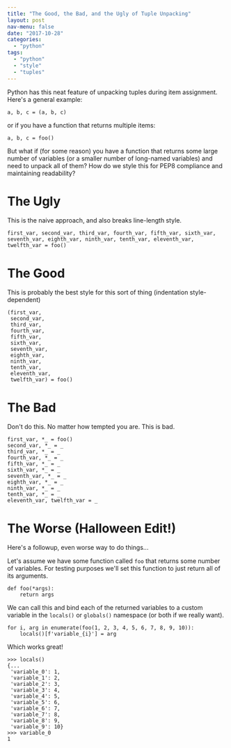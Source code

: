 ```yaml
---
title: "The Good, the Bad, and the Ugly of Tuple Unpacking"
layout: post
nav-menu: false
date: "2017-10-28"
categories: 
  - "python"
tags: 
  - "python"
  - "style"
  - "tuples"
---
```


Python has this neat feature of unpacking tuples during item assignment. Here's a general example:

```
a, b, c = (a, b, c)
```

or if you have a function that returns multiple items:

```
a, b, c = foo()
```

But what if (for some reason) you have a function that returns some large number of variables (or a smaller number of long-named variables) and need to unpack all of them? How do we style this for PEP8 compliance and maintaining readability?

# The Ugly

This is the naive approach, and also breaks line-length style.

```
first_var, second_var, third_var, fourth_var, fifth_var, sixth_var, seventh_var, eighth_var, ninth_var, tenth_var, eleventh_var, twelfth_var = foo()
```

# The Good

This is probably the best style for this sort of thing (indentation style-dependent)

```
(first_var,
 second_var,
 third_var,
 fourth_var,
 fifth_var,
 sixth_var,
 seventh_var,
 eighth_var,
 ninth_var,
 tenth_var,
 eleventh_var,
 twelfth_var) = foo()
```

# The Bad

Don't do this. No matter how tempted you are. This is bad.

```
first_var, *_ = foo()
second_var, *_ = _
third_var, *_ = _
fourth_var, *_ = _
fifth_var, *_ = _
sixth_var, *_ = _
seventh_var, *_ = _
eighth_var, *_ = _
ninth_var, *_ = _
tenth_var, *_ = _
eleventh_var, twelfth_var = _
```

# The Worse (Halloween Edit!)

Here's a followup, even worse way to do things...

Let's assume we have some function called `foo` that returns some number of variables. For testing purposes we'll set this function to just return all of its arguments.

```
def foo(*args):
    return args 
```

We can call this and bind each of the returned variables to a custom variable in the `locals()` or `globals()` namespace (or both if we really want).

```
for i, arg in enumerate(foo(1, 2, 3, 4, 5, 6, 7, 8, 9, 10)):
    locals()[f'variable_{i}'] = arg                        
```

Which works great!

```
>>> locals()
{...
 'variable_0': 1,
 'variable_1': 2,
 'variable_2': 3,
 'variable_3': 4,
 'variable_4': 5,
 'variable_5': 6,
 'variable_6': 7,
 'variable_7': 8,
 'variable_8': 9,
 'variable_9': 10}
>>> variable_0
1
```
